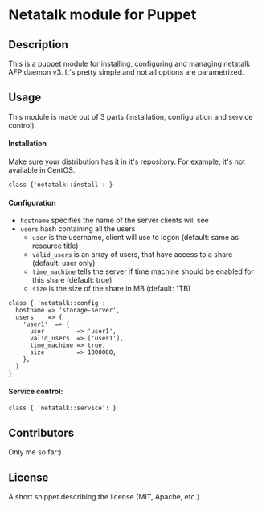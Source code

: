 # Netatalk module for Puppet

## Description
This is a puppet module for installing, configuring and managing netatalk AFP daemon v3. It's pretty simple and not all options are parametrized.

## Usage

This module is made out of 3 parts (installation, configuration and service control).

#### Installation
Make sure your distribution has it in it's repository. For example, it's not available in CentOS.
```puppet
class {'netatalk::install': }
```
#### Configuration
* `hostname` specifies the name of the server clients will see
* `users` hash containing all the users
  * `user` is the username, client will use to logon (default: same as resource title)
  * `valid_users` is an array of users, that have access to a share (default: user only)
  * `time_machine` tells the server if time machine should be enabled for this share (default: true)
  * `size` is the size of the share in MB (default: 1TB)

```puppet
class { 'netatalk::config':
  hostname => 'storage-server',
  users    => {
    'user1'  => {
      user         => 'user1',
      valid_users  => ['user1'],
      time_machine => true,
      size         => 1000000,
    },
  }
}
```

#### Service control:
```puppet
class { 'netatalk::service': }
```

## Contributors

Only me so far:)

## License

A short snippet describing the license (MIT, Apache, etc.)

